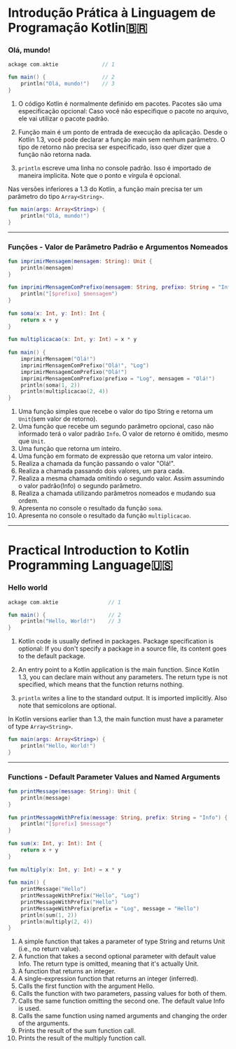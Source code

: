 # Introdução Prática à Linguagem de Programação Kotlin🇧🇷

### Olá, mundo!

```kotlin
ackage com.aktie              // 1

fun main() {                  // 2
    println("Olá, mundo!")    // 3
}
```

1. O código Kotlin é normalmente definido em pacotes. Pacotes são uma especificação opcional: Caso você não especifique o pacote no arquivo, ele vai utilizar o pacote padrão.

2. Função main é um ponto de entrada de execução da aplicação. Desde o Kotlin 1.3, você pode declarar a função main sem nenhum parâmetro. O tipo de retorno não precisa ser especificado, isso quer dizer que a função não retorna nada.

3. `println` escreve uma linha no console padrão. Isso é importado de maneira implicita. Note que o ponto e vírgula é opcional.

Nas versões inferiores a 1.3 do Kotlin, a função main precisa ter um parâmetro do tipo `Array<String>`.

```kotlin
fun main(args: Array<String>) {
    println("Olá, mundo!")
}
```

---

### Funções - Valor de Parâmetro Padrão e Argumentos Nomeados

```kotlin
fun imprimirMensagem(mensagem: String): Unit {                                // 1
    println(mensagem)
}
​
fun imprimirMensagemComPrefixo(mensagem: String, prefixo: String = "Info") {  // 2
    println("[$prefixo] $mensagem")
}
​
fun soma(x: Int, y: Int): Int {                                               // 3
    return x + y
}
​
fun multiplicacao(x: Int, y: Int) = x * y                                     // 4
​
fun main() {
    imprimirMensagem("Olá!")                                                  // 5                    
    imprimirMensagemComPrefixo("Olá!", "Log")                                 // 6
    imprimirMensagemComPrefixo("Olá!")                                        // 7
    imprimirMensagemComPrefixo(prefixo = "Log", mensagem = "Olá!")              // 8
    println(soma(1, 2))                                                       // 9
    println(multiplicacao(2, 4))                                              // 10
}

```

1. Uma função simples que recebe o valor do tipo String e retorna um `Unit`(sem valor de retorno).
2. Uma função que recebe um segundo parâmetro opcional, caso não informado terá o valor padrão `Info`. O valor de retorno é omitido, mesmo que `Unit`.
3. Uma função que retorna um inteiro.
4. Uma função em formato de expressão que retorna um valor inteiro.
5. Realiza a chamada da função passando o valor "Olá!".
6. Realiza a chamada passando dois valores, um para cada.
7. Realiza a mesma chamada omitindo o segundo valor. Assim assumindo o valor padrão(Info) o segundo parâmetro.
8. Realiza a chamada utilizando parâmetros nomeados e mudando sua ordem.
9. Apresenta no console o resultado da função `soma`.
10. Apresenta no console o resultado da função `multiplicacao`.

---

# Practical Introduction to Kotlin Programming Language🇺🇸

### Hello world

```kotlin
ackage com.aktie                // 1

fun main() {                    // 2
    println("Hello, World!")    // 3
}
```

1. Kotlin code is usually defined in packages. Package specification is optional: If you don't specify a package in a source file, its content goes to the default package.

2. An entry point to a Kotlin application is the main function. Since Kotlin 1.3, you can declare main without any parameters. The return type is not specified, which means that the function returns nothing.

3. `println` writes a line to the standard output. It is imported implicitly. Also note that semicolons are optional.

In Kotlin versions earlier than 1.3, the main function must have a parameter of type `Array<String>`.

```kotlin
fun main(args: Array<String>) {
    println("Hello, World!")
}
```

---

### Functions - Default Parameter Values and Named Arguments

```kotlin
fun printMessage(message: String): Unit {                               // 1
    println(message)
}
​
fun printMessageWithPrefix(message: String, prefix: String = "Info") {  // 2
    println("[$prefix] $message")
}
​
fun sum(x: Int, y: Int): Int {                                          // 3
    return x + y
}
​
fun multiply(x: Int, y: Int) = x * y                                    // 4
​
fun main() {
    printMessage("Hello")                                               // 5                    
    printMessageWithPrefix("Hello", "Log")                              // 6
    printMessageWithPrefix("Hello")                                     // 7
    printMessageWithPrefix(prefix = "Log", message = "Hello")           // 8
    println(sum(1, 2))                                                  // 9
    println(multiply(2, 4))                                             // 10
}
```

1. A simple function that takes a parameter of type String and returns Unit (i.e., no return value).
2. A function that takes a second optional parameter with default value Info. The return type is omitted, meaning that it's actually Unit.
3. A function that returns an integer.
4. A single-expression function that returns an integer (inferred).
5. Calls the first function with the argument Hello.
6. Calls the function with two parameters, passing values for both of them.
7. Calls the same function omitting the second one. The default value Info is used.
8. Calls the same function using named arguments and changing the order of the arguments.
9. Prints the result of the sum function call.
10. Prints the result of the multiply function call.